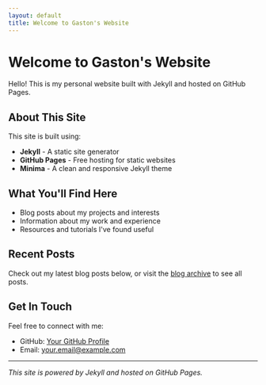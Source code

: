 ```yaml
---
layout: default
title: Welcome to Gaston's Website
---
```


# Welcome to Gaston's Website

Hello! This is my personal website built with Jekyll and hosted on GitHub Pages.

## About This Site

This site is built using:
- **Jekyll** - A static site generator
- **GitHub Pages** - Free hosting for static websites
- **Minima** - A clean and responsive Jekyll theme

## What You'll Find Here

- Blog posts about my projects and interests
- Information about my work and experience
- Resources and tutorials I've found useful

## Recent Posts

Check out my latest blog posts below, or visit the [blog archive](/blog/) to see all posts.

## Get In Touch

Feel free to connect with me:
- GitHub: [Your GitHub Profile](https://github.com/gagrehansavona)
- Email: your.email@example.com

---

*This site is powered by Jekyll and hosted on GitHub Pages.*
